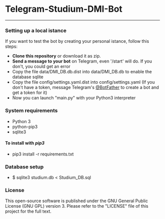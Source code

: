# Telegram-Studium-DMI-Bot

---

### Setting up a local istance
If you want to test the bot by creating your personal istance, follow this steps:
* **Clone this repository** or download it as zip.
* **Send a message to your bot** on Telegram, even '/start' will do. If you don't, you could get an error
* Copy the file data/DMI_DB.db.dist into data/DMI_DB.db to enable the database sqlite
* Copy the file config/settings.yaml.dist into config/settings.yaml (If you don't have a token, message Telegram's [@BotFather](http://telegram.me/Botfather) to create a bot and get a token for it)
* Now you can launch "main.py" with your Python3 interpreter

### System requirements

- Python 3
- python-pip3
- sqlite3

#### To install with *pip3*

- pip3 install -r requirements.txt


### Database setup

- $ sqlite3 studium.db < Studium_DB.sql 


### License
This open-source software is published under the GNU General Public License (GNU GPL) version 3. Please refer to the "LICENSE" file of this project for the full text.
